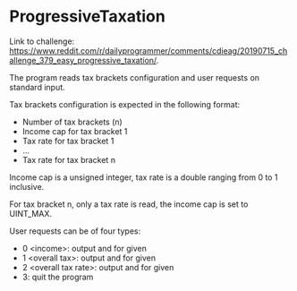 # ProgressiveTaxation

Link to challenge: https://www.reddit.com/r/dailyprogrammer/comments/cdieag/20190715_challenge_379_easy_progressive_taxation/.

The program reads tax brackets configuration and user requests on standard input.

Tax brackets configuration is expected in the following format:

- Number of tax brackets (n)
- Income cap for tax bracket 1
- Tax rate for tax bracket 1
- ...
- Tax rate for tax bracket n

Income cap is a unsigned integer, tax rate is a double ranging from 0 to 1 inclusive.

For tax bracket n, only a tax rate is read, the income cap is set to UINT_MAX.

User requests can be of four types:

- 0 \<income\>: output <overall tax> and <overall tax rate> for given <income>
- 1 \<overall tax\>: output <income> and <overall tax rate> for given <overall tax>
- 2 \<overall tax rate\>: output <income> and <overall tax> for given <overall tax rate>
- 3: quit the program
